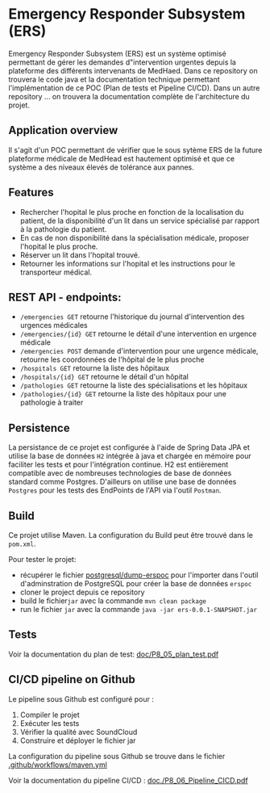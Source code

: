 # Emergency Responder Subsystem (ERS)

Emergency Responder Subsystem (ERS) est un système optimisé permettant de gérer les demandes d"intervention urgentes depuis la plateforme des différents intervenants de MedHaed. 
Dans ce repository on trouvera le code java et la documentation technique permettant l'implémentation de ce POC (Plan de tests et Pipeline CI/CD). Dans un autre repository ... on trouvera la documentation complète de l'architecture du projet.

## Application overview

Il s'agit d'un POC permettant de vérifier que le sous sytème ERS de la future plateforme médicale de MedHead est hautement optimisé et que ce système a des niveaux élevés de tolérance aux pannes. 

## Features

- Rechercher l'hopital le plus proche en fonction de la localisation du patient, de la disponibilité d'un lit dans un service spécialisé par rapport à la pathologie du patient.
- En cas de non disponibilité dans la spécialisation médicale, proposer l'hopital le plus proche.
- Réserver un lit dans l'hopital trouvé.
- Retourner les informations sur l'hopital et les instructions pour le transporteur médical.


## REST API - endpoints:

+ `/emergencies GET` retourne l'historique du journal d'intervention des urgences médicales
+ `/emergencies/{id} GET` retourne le détail d'une intervention en urgence médicale
+ `/emergencies POST` demande d'intervention pour une urgence médicale, retourne les coordonnées de l'hôpital de le plus proche
+ `/hospitals GET` retourne la liste des hôpitaux
+ `/hospitals/{id} GET` retourne le détail d'un hôpital
+ `/pathologies GET` retourne la liste des spécialisations et les hôpitaux
+ `/pathologies/{id} GET` retourne la liste des hôpitaux pour une pathologie à traiter

## Persistence

La persistance de ce projet est configurée à l'aide de Spring Data JPA et utilise la base de données `H2` intégrée à java et chargée en mémoire pour faciliter les tests 
et pour l'intégration continue. H2 est entièrement compatible avec de nombreuses technologies de base de données standard comme Postgres. D'ailleurs on utilise une base de 
données `Postgres` pour les tests des EndPoints de l'API via l'outil `Postman`. 

## Build

Ce projet utilise Maven. La configuration du Build peut être trouvé dans le `pom.xml`.

Pour tester le projet:
- récupérer le fichier [postgresql/dump-erspoc](dump-erspoc) pour l'importer dans l'outil d'adminstration de PostgreSQL pour créer la base de données `erspoc`
- cloner le project depuis ce repository
- build le fichier`jar` avec la commande `mvn clean package` 
- run le fichier `jar` avec la commande `java -jar ers-0.0.1-SNAPSHOT.jar`

## Tests

Voir la documentation du plan de test: [doc/P8_05_plan_test.pdf](doc/P8_05_Plan_Test.pdf)

## CI/CD pipeline on Github

Le pipeline sous Github est configuré pour :

  1. Compiler le projet
  2. Exécuter les tests
  3. Vérifier la qualité avec SoundCloud
  4. Construire et déployer le fichier jar

La configuration du pipeline sous Github se trouve 
dans le fichier [.github/workflows/maven.yml](.github/workflows/maven.yml)

Voir la documentation du pipeline CI/CD : [doc./P8_06_Pipeline_CICD.pdf](/doc/P8_06_Pipeline_CICD.pdf)


